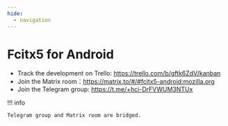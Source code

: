 ```yaml
---
hide:
  - navigation
---
```


# Fcitx5 for Android

* Track the development on Trello: <https://trello.com/b/gftk6ZdV/kanban>
* Join the Matrix room：<https://matrix.to/#/#fcitx5-android:mozilla.org>
* Join the Telegram group: <https://t.me/+hci-DrFVWUM3NTUx>

!!! info

    Telegram group and Matrix room are bridged.
